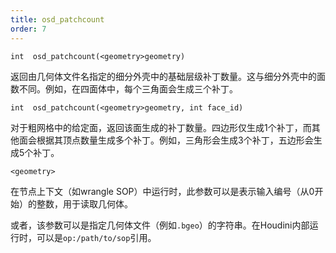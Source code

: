 ```yaml
---
title: osd_patchcount
order: 7
---
```

`int  osd_patchcount(<geometry>geometry)`

返回由几何体文件名指定的细分外壳中的基础层级补丁数量。这与细分外壳中的面数不同。例如，在四面体中，每个三角面会生成三个补丁。

`int  osd_patchcount(<geometry>geometry, int face_id)`

对于粗网格中的给定面，返回该面生成的补丁数量。四边形仅生成1个补丁，而其他面会根据其顶点数量生成多个补丁。例如，三角形会生成3个补丁，五边形会生成5个补丁。

`<geometry>`

在节点上下文（如wrangle SOP）中运行时，此参数可以是表示输入编号（从0开始）的整数，用于读取几何体。

或者，该参数可以是指定几何体文件（例如`.bgeo`）的字符串。在Houdini内部运行时，可以是`op:/path/to/sop`引用。

